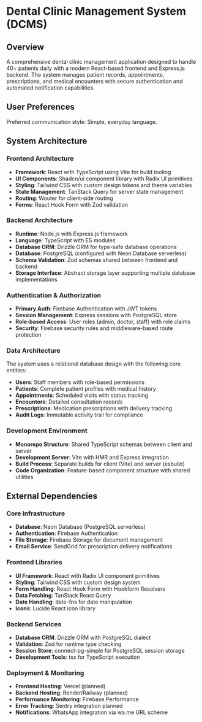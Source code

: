 # Dental Clinic Management System (DCMS)

## Overview

A comprehensive dental clinic management application designed to handle 40+ patients daily with a modern React-based frontend and Express.js backend. The system manages patient records, appointments, prescriptions, and medical encounters with secure authentication and automated notification capabilities.

## User Preferences

Preferred communication style: Simple, everyday language.

## System Architecture

### Frontend Architecture
- **Framework**: React with TypeScript using Vite for build tooling
- **UI Components**: Shadcn/ui component library with Radix UI primitives
- **Styling**: Tailwind CSS with custom design tokens and theme variables
- **State Management**: TanStack Query for server state management
- **Routing**: Wouter for client-side routing
- **Forms**: React Hook Form with Zod validation

### Backend Architecture
- **Runtime**: Node.js with Express.js framework
- **Language**: TypeScript with ES modules
- **Database ORM**: Drizzle ORM for type-safe database operations
- **Database**: PostgreSQL (configured with Neon Database serverless)
- **Schema Validation**: Zod schemas shared between frontend and backend
- **Storage Interface**: Abstract storage layer supporting multiple database implementations

### Authentication & Authorization
- **Primary Auth**: Firebase Authentication with JWT tokens
- **Session Management**: Express sessions with PostgreSQL store
- **Role-based Access**: User roles (admin, doctor, staff) with role claims
- **Security**: Firebase security rules and middleware-based route protection

### Data Architecture
The system uses a relational database design with the following core entities:
- **Users**: Staff members with role-based permissions
- **Patients**: Complete patient profiles with medical history
- **Appointments**: Scheduled visits with status tracking
- **Encounters**: Detailed consultation records
- **Prescriptions**: Medication prescriptions with delivery tracking
- **Audit Logs**: Immutable activity trail for compliance

### Development Environment
- **Monorepo Structure**: Shared TypeScript schemas between client and server
- **Development Server**: Vite with HMR and Express integration
- **Build Process**: Separate builds for client (Vite) and server (esbuild)
- **Code Organization**: Feature-based component structure with shared utilities

## External Dependencies

### Core Infrastructure
- **Database**: Neon Database (PostgreSQL serverless)
- **Authentication**: Firebase Authentication
- **File Storage**: Firebase Storage for document management
- **Email Service**: SendGrid for prescription delivery notifications

### Frontend Libraries
- **UI Framework**: React with Radix UI component primitives
- **Styling**: Tailwind CSS with custom design system
- **Form Handling**: React Hook Form with Hookform Resolvers
- **Data Fetching**: TanStack React Query
- **Date Handling**: date-fns for date manipulation
- **Icons**: Lucide React icon library

### Backend Services
- **Database ORM**: Drizzle ORM with PostgreSQL dialect
- **Validation**: Zod for runtime type checking
- **Session Store**: connect-pg-simple for PostgreSQL session storage
- **Development Tools**: tsx for TypeScript execution

### Deployment & Monitoring
- **Frontend Hosting**: Vercel (planned)
- **Backend Hosting**: Render/Railway (planned)
- **Performance Monitoring**: Firebase Performance
- **Error Tracking**: Sentry integration planned
- **Notifications**: WhatsApp integration via wa.me URL scheme